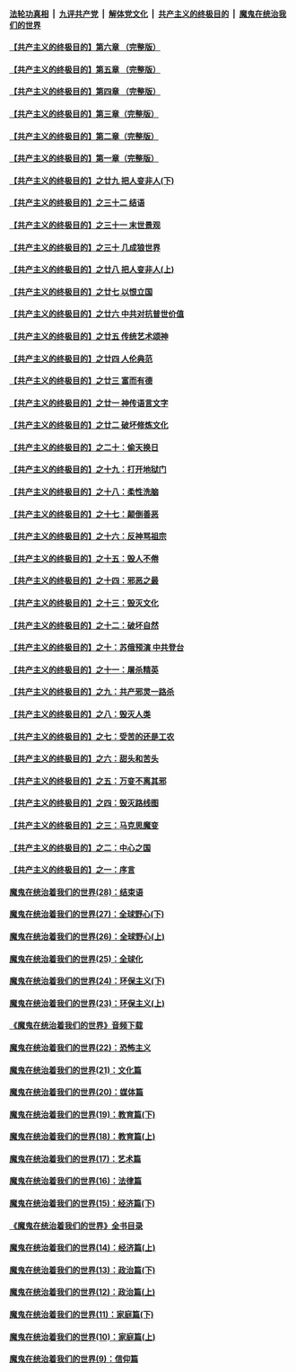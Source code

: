 

####  [法轮功真相](../../../../basic/blob/master/README.md?t=06041302) &nbsp;|&nbsp; [九评共产党](../../../../9ping.md/blob/master/README.md?t=06041302) &nbsp;|&nbsp; [解体党文化](../../../../jtdwh.md/blob/master/README.md?t=06041302)  &nbsp;|&nbsp; [共产主义的终极目的](../../../../gczydzjmd.md/blob/master/README.md?t=06041302) &nbsp;|&nbsp; [魔鬼在统治我们的世界](../../../../mgztzwmdsj.md/blob/master/README.md?t=06041302) 

#### [【共产主义的终极目的】第六章 （完整版）](../pages/nsc422/n11428913.md?t=06041302) 

#### [【共产主义的终极目的】第五章 （完整版）](../pages/nsc422/n11428912.md?t=06041302) 

#### [【共产主义的终极目的】第四章 （完整版）](../pages/nsc422/n11428907.md?t=06041302) 

#### [【共产主义的终极目的】第三章（完整版）](../pages/nsc422/n11428848.md?t=06041302) 

#### [【共产主义的终极目的】第二章（完整版）](../pages/nsc422/n11428831.md?t=06041302) 

#### [【共产主义的终极目的】第一章（完整版）](../pages/nsc422/n11417651.md?t=06041302) 

#### [【共产主义的终极目的】之廿九 把人变非人(下)](../pages/nsc422/n11344140.md?t=06041302) 

#### [【共产主义的终极目的】之三十二 结语](../pages/nsc422/n11360535.md?t=06041302) 

#### [【共产主义的终极目的】之三十一 末世景观](../pages/nsc422/n11351129.md?t=06041302) 

#### [【共产主义的终极目的】之三十 几成狼世界](../pages/nsc422/n11348280.md?t=06041302) 

#### [【共产主义的终极目的】之廿八 把人变非人(上)](../pages/nsc422/n11340492.md?t=06041302) 

#### [【共产主义的终极目的】之廿七 以恨立国](../pages/nsc422/n11336944.md?t=06041302) 

#### [【共产主义的终极目的】之廿六 中共对抗普世价值](../pages/nsc422/n11324785.md?t=06041302) 

#### [【共产主义的终极目的】之廿五 传统艺术颂神](../pages/nsc422/n11296396.md?t=06041302) 

#### [【共产主义的终极目的】之廿四 人伦典范](../pages/nsc422/n11296397.md?t=06041302) 

#### [【共产主义的终极目的】之廿三 富而有德](../pages/nsc422/n11283598.md?t=06041302) 

#### [【共产主义的终极目的】之廿一 神传语言文字](../pages/nsc422/n11263265.md?t=06041302) 

#### [【共产主义的终极目的】之廿二 破坏修炼文化](../pages/nsc422/n11245728.md?t=06041302) 

#### [【共产主义的终极目的】之二十：偷天换日](../pages/nsc422/n11238846.md?t=06041302) 

#### [【共产主义的终极目的】之十九：打开地狱门](../pages/nsc422/n11206376.md?t=06041302) 

#### [【共产主义的终极目的】之十八：柔性洗脑](../pages/nsc422/n11199994.md?t=06041302) 

#### [【共产主义的终极目的】之十七：颠倒善恶](../pages/nsc422/n11179782.md?t=06041302) 

#### [【共产主义的终极目的】之十六：反神骂祖宗](../pages/nsc422/n11166798.md?t=06041302) 

#### [【共产主义的终极目的】之十五：毁人不倦](../pages/nsc422/n11166792.md?t=06041302) 

#### [【共产主义的终极目的】之十四：邪恶之最](../pages/nsc422/n11150249.md?t=06041302) 

#### [【共产主义的终极目的】之十三：毁灭文化](../pages/nsc422/n11135227.md?t=06041302) 

#### [【共产主义的终极目的】之十二：破坏自然](../pages/nsc422/n11135214.md?t=06041302) 

#### [【共产主义的终极目的】之十：苏俄预演 中共登台](../pages/nsc422/n11118424.md?t=06041302) 

#### [【共产主义的终极目的】之十一：屠杀精英](../pages/nsc422/n11118442.md?t=06041302) 

#### [【共产主义的终极目的】之九：共产邪灵一路杀](../pages/nsc422/n11114139.md?t=06041302) 

#### [【共产主义的终极目的】之八：毁灭人类](../pages/nsc422/n11108503.md?t=06041302) 

#### [【共产主义的终极目的】之七：受苦的还是工农](../pages/nsc422/n11101809.md?t=06041302) 

#### [【共产主义的终极目的】之六：甜头和苦头](../pages/nsc422/n11096971.md?t=06041302) 

#### [【共产主义的终极目的】之五：万变不离其邪](../pages/nsc422/n11091285.md?t=06041302) 

#### [【共产主义的终极目的】之四：毁灭路线图](../pages/nsc422/n11086284.md?t=06041302) 

#### [【共产主义的终极目的】之三：马克思魔变](../pages/nsc422/n11061941.md?t=06041302) 

#### [【共产主义的终极目的】之二：中心之国](../pages/nsc422/n11047728.md?t=06041302) 

#### [【共产主义的终极目的】之一：序言](../pages/nsc422/n11086077.md?t=06041302) 

#### [魔鬼在统治着我们的世界(28)：结束语](../pages/nsc422/n10936246.md?t=06041302) 

#### [魔鬼在统治着我们的世界(27)：全球野心(下)](../pages/nsc422/n10928319.md?t=06041302) 

#### [魔鬼在统治着我们的世界(26)：全球野心(上)](../pages/nsc422/n10900318.md?t=06041302) 

#### [魔鬼在统治着我们的世界(25)：全球化](../pages/nsc422/n10788205.md?t=06041302) 

#### [魔鬼在统治着我们的世界(24)：环保主义(下)](../pages/nsc422/n10695307.md?t=06041302) 

#### [魔鬼在统治着我们的世界(23)：环保主义(上)](../pages/nsc422/n10688613.md?t=06041302) 

#### [《魔鬼在统治着我们的世界》音频下载](../pages/nsc422/n10635553.md?t=06041302) 

#### [魔鬼在统治着我们的世界(22)：恐怖主义](../pages/nsc422/n10614727.md?t=06041302) 

#### [魔鬼在统治着我们的世界(21)：文化篇](../pages/nsc422/n10597706.md?t=06041302) 

#### [魔鬼在统治着我们的世界(20)：媒体篇](../pages/nsc422/n10586579.md?t=06041302) 

#### [魔鬼在统治着我们的世界(19)：教育篇(下)](../pages/nsc422/n10564808.md?t=06041302) 

#### [魔鬼在统治着我们的世界(18)：教育篇(上)](../pages/nsc422/n10526970.md?t=06041302) 

#### [魔鬼在统治着我们的世界(17)：艺术篇](../pages/nsc422/n10499093.md?t=06041302) 

#### [魔鬼在统治着我们的世界(16)：法律篇](../pages/nsc422/n10485969.md?t=06041302) 

#### [魔鬼在统治着我们的世界(15)：经济篇(下)](../pages/nsc422/n10469975.md?t=06041302) 

#### [《魔鬼在统治着我们的世界》全书目录](../pages/nsc422/n10464261.md?t=06041302) 

#### [魔鬼在统治着我们的世界(14)：经济篇(上)](../pages/nsc422/n10457370.md?t=06041302) 

#### [魔鬼在统治着我们的世界(13)：政治篇(下)](../pages/nsc422/n10448270.md?t=06041302) 

#### [魔鬼在统治着我们的世界(12)：政治篇(上)](../pages/nsc422/n10444576.md?t=06041302) 

#### [魔鬼在统治着我们的世界(11)：家庭篇(下)](../pages/nsc422/n10440961.md?t=06041302) 

#### [魔鬼在统治着我们的世界(10)：家庭篇(上)](../pages/nsc422/n10435448.md?t=06041302) 

#### [魔鬼在统治着我们的世界(9)：信仰篇](../pages/nsc422/n10432159.md?t=06041302) 


